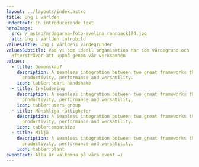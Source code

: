 ```yaml
---
layout: ../layouts/index.astro
title: Ung i världen
undertext: En introducerande text
heroImage:
  src: /_astro/mrdagarna-foto-evelina_ronnback174.jpg
  alt: Ung i världen introbild
valuesTitle: Ung I Världens värdegrunder
valuesSubtitle: Vad vi som ideell organisation har som värdegrund och
  eftersträvar att uppnå genom vår verksamhen
values:
  - title: Gemenskap?
    description: A seamless integration between two great frameworks that offer high
      productivity, performance and versatility.
    icon: tabler:heart-handshake
  - title: Inkludering
    description: A seamless integration between two great frameworks that offer high
      productivity, performance and versatility.
    icon: tabler:users-group
  - title: Mänskliga rättigheter
    description: A seamless integration between two great frameworks that offer high
      productivity, performance and versatility.
    icon: tabler:empathize
  - title: Miljö
    description: A seamless integration between two great frameworks that offer high
      productivity, performance and versatility.
    icon: tabler:plant
eventText: Alla är välkomna på våra event =)
---
```

